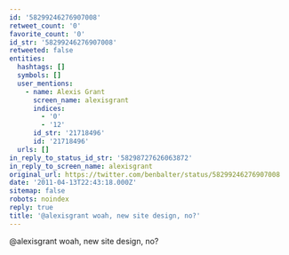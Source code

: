 ```yaml
---
id: '58299246276907008'
retweet_count: '0'
favorite_count: '0'
id_str: '58299246276907008'
retweeted: false
entities:
  hashtags: []
  symbols: []
  user_mentions:
    - name: Alexis Grant
      screen_name: alexisgrant
      indices:
        - '0'
        - '12'
      id_str: '21718496'
      id: '21718496'
  urls: []
in_reply_to_status_id_str: '58298727626063872'
in_reply_to_screen_name: alexisgrant
original_url: https://twitter.com/benbalter/status/58299246276907008
date: '2011-04-13T22:43:18.000Z'
sitemap: false
robots: noindex
reply: true
title: '@alexisgrant woah, new site design, no?'
---
```


@alexisgrant woah, new site design, no?